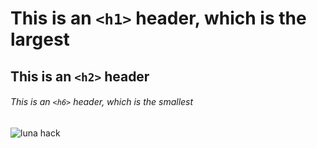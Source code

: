 # This is an `<h1>` header, which is the largest
## This is an `<h2>` header
###### This is an `<h6>` header, which is the smallest
![luna hack](https://user-images.githubusercontent.com/126321764/221355586-990b6214-981d-4923-9253-fbc130de77eb.jpeg)
